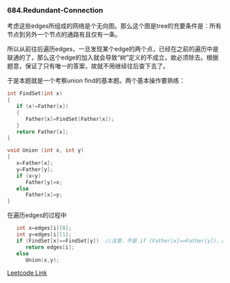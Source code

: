 ### 684.Redundant-Connection

考虑这些edges所组成的网络是个无向图。那么这个图是tree的充要条件是：所有节点到另外一个节点的通路有且仅有一条。

所以从前往后遍历edges，一旦发现某个edge的两个点，已经在之前的遍历中是联通的了，那么这个edge的加入就会导致“树”定义的不成立，故必须除去。根据题意，保证了只有唯一的答案，故就不用继续往后查下去了。

于是本题就是一个考察union find的基本题。两个基本操作要熟练：
```cpp
int FindSet(int x)
{
   if (x!=Father[x])
   {
      Father[x]=FindSet(Father[x]);
   }
   return Father[x];
}
```
```cpp
void Union (int x, int y)
{
   x=Father[x];
   y=Father[y];
   if (x<y)
      Father[y]=x;
   else
      Father[x]=y;
}
```
在遍历edges的过程中
```cpp
   int x=edges[i][0];
   int y=edges[i][1];
   if (FindSet[x]==FindSet[y])  //注意，不是 if (Father[x]==Father[y])，因为Father[x]可能还没更新到这个集合的根。
      return edges[i];
   else 
      Union(x,y);
```


[Leetcode Link](https://leetcode.com/problems/redundant-connection)